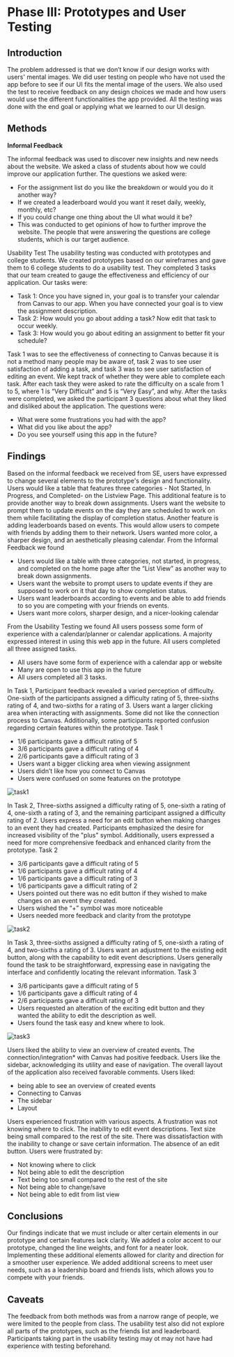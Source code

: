 # Phase III: Prototypes and User Testing

## Introduction

The problem addressed is that we don’t know if our design works with users' mental images. We did user testing on people who have not used the app before to see if our UI fits the mental image of the users. We also used the test to receive feedback on any design choices we made and how users would use the different functionalities the app provided. All the testing was done with the end goal or applying what we learned to our UI design. 

## Methods

**Informal Feedback**

The informal feedback was used to discover new insights and new needs about the website. We asked a class of students about how we could improve our application further. The questions we asked were:
* For the assignment list do you like the breakdown or would you do it another way?
* If we created a leaderboard would you want it reset daily, weekly, monthly, etc?
* If you could change one thing about the UI what would it be?
* This was conducted to get opinions of how to further improve the website. The people that were answering the questions are college students, which is our target audience. 

Usability Test
The usability testing was conducted with prototypes and college students. We created prototypes based on our wireframes and gave them to 6 college students to do a usability test. They completed 3 tasks that our team created to gauge the effectiveness and efficiency of our application. Our tasks were:
* Task 1: Once you have signed in, your goal is to transfer your calendar from Canvas to our app. When you have connected your goal is to view the assignment description.
* Task 2: How would you go about adding a task? Now edit that task to occur weekly.
* Task 3: How would you go about editing an assignment to better fit your schedule?

Task 1 was to see the effectiveness of connecting to Canvas because it is not a method many people may be aware of, task 2 was to see user satisfaction of adding a task, and task 3 was to see user satisfaction of editing an event. We kept track of whether they were able to complete each task. After each task they were asked to rate the difficulty on a scale from 1 to 5, where 1 is “Very Difficult” and 5 is “Very Easy”, and why. After the tasks were completed, we asked the participant 3 questions about what they liked and disliked about the application. The questions were:
* What were some frustrations you had with the app?
* What did you like about the app?
* Do you see yourself using this app in the future?

## Findings

Based on the informal feedback we received from SE, users have expressed to change several elements to the prototype's design and functionality. Users would like a table that features three categories - Not Started, In Progress, and Completed- on the Listview Page. This additional feature is to provide another way to break down assignments. Users want the website to prompt them to update events on the day they are scheduled to work on them while facilitating the display of completion status. Another feature is adding leaderboards based on events. This would allow users to compete with friends by adding them to their network. Users wanted more color, a sharper design, and an aesthetically pleasing calendar.
From the Informal Feedback we found
* Users would like a table with three categories, not started, in progress, and completed on the home page after the “List View” as another way to break down assignments.
* Users want the website to prompt users to update events if they are supposed to work on it that day to show completion status.
* Users want leaderboards according to events and be able to add friends to so you are competing with your friends on events.
* Users want more colors, sharper design, and a nicer-looking calendar



From the Usability Testing we found 
All users possess some form of experience with a calendar/planner or calendar applications. A majority expressed interest in using this web app in the future. All users completed all three assigned tasks. 
* All users have some form of experience with a calendar app or website
* Many are open to use this app in the future
* All users completed all 3 tasks.

In Task 1, Participant feedback revealed a varied perception of difficulty. One-sixth of the participants assigned a difficulty rating of 5, three-sixths rating of 4, and two-sixths for a rating of 3. Users want a larger clicking area when interacting with assignments. Some did not like the connection process to Canvas. Additionally, some participants reported confusion regarding certain features within the prototype.
Task 1 
* 1/6 participants gave a difficult rating of 5
* 3/6 participants gave a difficult rating of 4
* 2/6 participants gave a difficult rating of 3
* Users want a bigger clicking area when viewing assignment
* Users didn’t like how you connect to Canvas
* Users were confused on some features on the prototype 

![task1](https://github.com/ChicoState/UX-ScheduleBuilder/assets/117888435/a284f1eb-7764-4207-9f88-44b32c4f4eb9)

 
In Task 2, Three-sixths assigned a difficulty rating of 5, one-sixth a rating of 4,  one-sixth a rating of 3, and the remaining participant assigned a difficulty rating of 2. Users express a need for an edit button when making changes to an event they had created. Participants emphasized the desire for increased visibility of the "plus" symbol. Additionally, users expressed a need for more comprehensive feedback and enhanced clarity from the prototype. 
Task 2 
* 3/6 participants gave a difficult rating of 5 
* 1/6 participants gave a difficult rating of 4
* 1/6 participants gave a difficult rating of 3
* 1/6 participants gave a difficult rating of 2
* Users pointed out there was no edit button if they wished to make changes on an event they created.
* Users wished the “+” symbol was more noticeable
* Users needed more feedback and clarity from the prototype

 ![task2](https://github.com/ChicoState/UX-ScheduleBuilder/assets/117888435/c2b5cf54-796d-4922-b9aa-b3e54074cb60)


In Task 3, three-sixths assigned a difficulty rating of 5, one-sixth a rating of 4, and two-sixths a rating of 3. Users want an adjustment to the existing edit button, along with the capability to edit event descriptions. Users generally found the task to be straightforward, expressing ease in navigating the interface and confidently locating the relevant information. 
Task 3
* 3/6 participants gave a difficult rating of 5
* 1/6 participants gave a difficult rating of 4
* 2/6 participants gave a difficult rating of 3
* Users requested an alteration of the exciting edit button and they wanted the ability to edit the description as well. 
* Users found the task easy and knew where to look. 

![task3](https://github.com/ChicoState/UX-ScheduleBuilder/assets/117888435/48bf968a-7452-4a02-9f84-a18628397730)


Users liked the ability to view an overview of created events. The connection/integration* with Canvas had positive feedback. Users like the sidebar, acknowledging its utility and ease of navigation. The overall layout of the application also received favorable comments. 
Users liked:
* being able to see an overview of created events
* Connecting to Canvas
* The sidebar
* Layout

Users experienced frustration with various aspects. A frustration was not knowing where to click. The inability to edit event descriptions. Text size being small compared to the rest of the site. There was dissatisfaction with the inability to change or save certain information. The absence of an edit button. 
Users were frustrated by: 
* Not knowing where to click
* Not being able to edit the description
* Text being too small compared to the rest of the site
* Not being able to change/save
* Not being able to edit from list view


## Conclusions

Our findings indicate that we must include or alter certain elements in our prototype and certain features lack clarity. We added a color accent to our prototype, changed the line weights, and font for a neater look. Implementing these additional elements allowed for clarity and direction for a smoother user experience. We added additional screens to meet user needs, such as a leadership board and friends lists, which allows you to compete with your friends.

## Caveats

The feedback from both methods was from a narrow range of people, we were limited to the people from class. The usability test also did not explore all parts of the prototypes, such as the friends list and leaderboard. Participants taking part in the usability testing may ot may not have had experience with testing beforehand.
